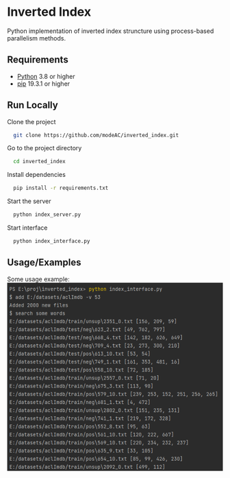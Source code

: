 
# Inverted Index

Python implementation of inverted index struncture using process-based parallelism methods.


## Requirements
* [Python](https://www.python.org/) 3.8 or higher
* [pip](https://pip.pypa.io/en/stable/) 19.3.1 or higher
## Run Locally

Clone the project

```bash
  git clone https://github.com/modeAC/inverted_index.git
```

Go to the project directory

```bash
  cd inverted_index
```

Install dependencies

```bash
  pip install -r requirements.txt
```

Start the server

```bash
  python index_server.py
```
Start interface
```bash
  python index_interface.py
```


## Usage/Examples

Some usage example:
![console_screen_shoot](imgs/usage_example.png)

